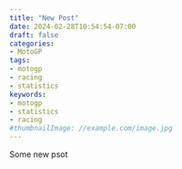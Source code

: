 ```yaml
---
title: "New Post"
date: 2024-02-28T10:54:54-07:00
draft: false
categories:
- MotoGP
tags:
- motogp
- racing
- statistics
keywords:
- motogp 
- statistics
- racing
#thumbnailImage: //example.com/image.jpg
---
```


<!--more-->


Some new psot

